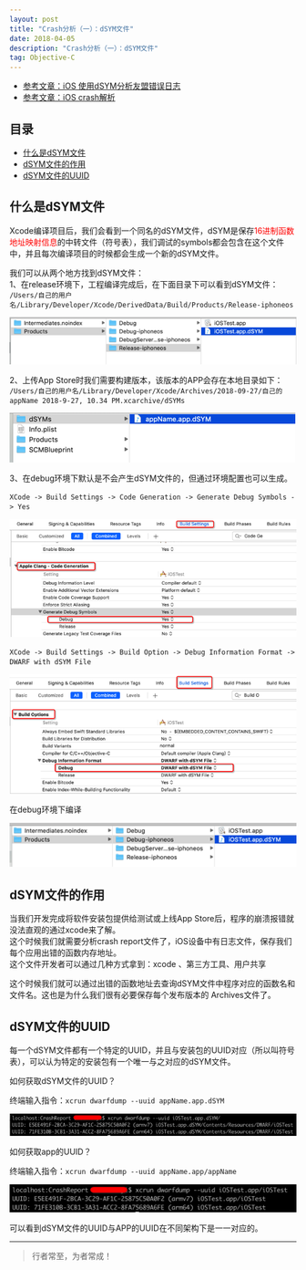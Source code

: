 ```yaml
---
layout: post
title: "Crash分析（一）：dSYM文件"
date: 2018-04-05
description: "Crash分析（一）：dSYM文件"
tag: Objective-C
---
```





- [参考文章：iOS 使用dSYM分析友盟错误日志](https://www.jianshu.com/p/adcf5ff5e5b2)
- [参考文章：iOS crash解析](https://www.jianshu.com/p/5e2455bdba38)


## 目录
- [什么是dSYM文件](#content1)   
- [dSYM文件的作用](#content2)   
- [dSYM文件的UUID](#content3)   




<!-- ************************************************ -->
## <a id="content1"></a>什么是dSYM文件

Xcode编译项目后，我们会看到一个同名的dSYM文件，dSYM是保存<span style="color:red">16进制函数地址映射信息</span>的中转文件（符号表），我们调试的symbols都会包含在这个文件中，并且每次编译项目的时候都会生成一个新的dSYM文件。

我们可以从两个地方找到dSYM文件：       
1、在release环境下，工程编译完成后，在下面目录下可以看到dSYM文件：           
`/Users/自己的用户名/Library/Developer/Xcode/DerivedData/Build/Products/Release-iphoneos`      

<img src="/images/underlying/other7.png" alt="img">

2、上传App Store时我们需要构建版本，该版本的APP会存在本地目录如下：       
`/Users/自己的用户名/Library/Developer/Xcode/Archives/2018-09-27/自己的appName 2018-9-27, 10.34 PM.xcarchive/dSYMs`    

<img src="/images/underlying/other8.png" alt="img">

3、在debug环境下默认是不会产生dSYM文件的，但通过环境配置也可以生成。    

`XCode -> Build Settings -> Code Generation -> Generate Debug Symbols -> Yes`

<img src="/images/underlying/other9.png" alt="img">

`XCode -> Build Settings -> Build Option -> Debug Information Format -> DWARF with dSYM File`

<img src="/images/underlying/other10.png" alt="img">

在debug环境下编译 

<img src="/images/underlying/other11.png" alt="img">





<!-- ************************************************ -->
## <a id="content2"></a>dSYM文件的作用

当我们开发完成将软件安装包提供给测试或上线App Store后，程序的崩溃报错就没法直观的通过xcode来了解。     
这个时候我们就需要分析crash report文件了，iOS设备中有日志文件，保存我们每个应用出错的函数内存地址。      
这个文件开发者可以通过几种方式拿到：xcode 、第三方工具、用户共享

这个时候我们就可以通过出错的函数地址去查询dSYM文件中程序对应的函数名和文件名。这也是为什么我们很有必要保存每个发布版本的 Archives文件了。






<!-- ************************************************ -->
## <a id="content3"></a>dSYM文件的UUID

每一个dSYM文件都有一个特定的UUID，并且与安装包的UUID对应（所以叫符号表），可以认为特定的安装包有一个唯一与之对应的dSYM文件。

如何获取dSYM文件的UUID？

终端输入指令：`xcrun dwarfdump --uuid appName.app.dSYM`

<img src="/images/underlying/other12.png" alt="img">

如何获取app的UUID？

终端输入指令：`xcrun dwarfdump --uuid appName.app/appName`

<img src="/images/underlying/other13.png" alt="img">

可以看到dSYM文件的UUID与APP的UUID在不同架构下是一一对应的。


----------
>  行者常至，为者常成！



